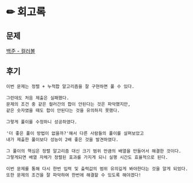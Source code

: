 # ✏ 회고록

## 문제
[백준 - 컬러볼](https://www.acmicpc.net/problem/10800)

## 후기
```
이번 문제는 정렬 + 누적합 알고리즘을 잘 구현하면 풀 수 있다.

그런데도 처음 제출은 실패했다.
문제의 조건 중 같은 컬러간의 합이 안된다는 것은 파악했지만, 
같은 숫자였을 때도 합이 안된다는 것을 유의하지 못했다.

그렇게 풀이를 수정하니 성공하였다.

'더 좋은 풀이 방법이 없을까?'해서 다른 사람들의 풀이를 살펴보았고 
내가 제출한 풀이보다 성능이 2배 좋은 것을 발견하였다.

그 풀이의 핵심은 정렬 알고리즘 대신 크기 범위 만큼의 배열을 만들어서 해결한 것이다.
그렇게되면 배열 자체가 정렬된 효과를 가지게 되니 실행 시간도 효율적으로 된다.

이번 문제를 통해 다시 한번 입력 및 출력값의 범위 유의깊게 봐야한다는 것을 알게 되었다.
또한 문제의 조건을 잘 파악하여 한번에 해결할 수 있도록 해야겠다!
```